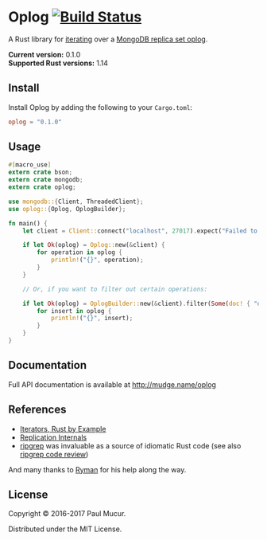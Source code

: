 # Oplog [![Build Status](https://travis-ci.org/mudge/oplog.svg?branch=master)](https://travis-ci.org/mudge/oplog)

A Rust library for
[iterating](https://doc.rust-lang.org/1.14.0/std/iter/index.html) over a
[MongoDB replica set
oplog](https://docs.mongodb.com/v3.0/core/replica-set-oplog/).

**Current version:** 0.1.0  
**Supported Rust versions:** 1.14

## Install

Install Oplog by adding the following to your `Cargo.toml`:

```toml
oplog = "0.1.0"
```

## Usage

```rust
#[macro_use]
extern crate bson;
extern crate mongodb;
extern crate oplog;

use mongodb::{Client, ThreadedClient};
use oplog::{Oplog, OplogBuilder};

fn main() {
    let client = Client::connect("localhost", 27017).expect("Failed to connect to MongoDB.");

    if let Ok(oplog) = Oplog::new(&client) {
        for operation in oplog {
            println!("{}", operation);
        }
    }

    // Or, if you want to filter out certain operations:

    if let Ok(oplog) = OplogBuilder::new(&client).filter(Some(doc! { "op" => "i" })).build() {
        for insert in oplog {
            println!("{}", insert);
        }
    }
}
```

## Documentation

Full API documentation is available at http://mudge.name/oplog

## References

* [Iterators, Rust by Example](http://rustbyexample.com/trait/iter.html)
* [Replication Internals](https://www.kchodorow.com/blog/2010/10/12/replication-internals/)
* [ripgrep](https://github.com/BurntSushi/ripgrep/) was invaluable as a source of idiomatic Rust code (see also [ripgrep code review](http://blog.mbrt.it/2016-12-01-ripgrep-code-review/))

And many thanks to [Ryman](https://github.com/Ryman) for his help along the way.

## License

Copyright © 2016-2017 Paul Mucur.

Distributed under the MIT License.
